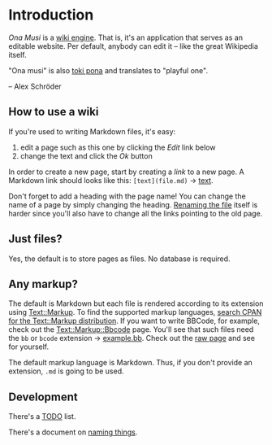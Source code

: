 Introduction
============

*Ona Musi* is a [wiki engine][wiki]. That is, it's an application that
serves as an editable website. Per default, anybody can edit it – like
the great Wikipedia itself.

"Ona musi" is also [toki pona][tp] and translates to "playful one".

– Alex Schröder

[wiki]: https://en.wikipedia.org/wiki/Wiki_software
[tp]: https://en.wikipedia.org/wiki/Toki_pona

How to use a wiki
-----------------

If you're used to writing Markdown files, it's easy:

1. edit a page such as this one by clicking the *Edit* link below
2. change the text and click the *Ok* button

In order to create a new page, start by creating a *link* to a new
page. A Markdown link should looks like this: `[text](file.md)`
→ [text](file.md).

Don't forget to add a heading with the page name! You can change the
name of a page by simply changing the heading. [Renaming the
file](renaming.md) itself is harder since you'll also have to change
all the links pointing to the old page.

Just files?
-----------

Yes, the default is to store pages as files. No database is required.

Any markup?
-----------

The default is Markdown but each file is rendered according to its
extension using [Text::Markup][tm1]. To find the supported markup
languages, [search CPAN for the Text::Markup distribution][tm2]. If
you want to write BBCode, for example, check out the
[Text::Markup::Bbcode][bb] page. You'll see that such files need the
`bb` or `bcode` extension → [example.bb](example). Check out the
[raw page](/raw/example) and see for yourself.

[tm1]: https://metacpan.org/pod/Text::Markup
[tm2]: https://metacpan.org/search?q=distribution%3AText-Markup
[bb]: https://metacpan.org/pod/Text::Markup::Bbcode
[raw]: ../raw/example.bb

The default markup language is Markdown. Thus, if you don't provide
an extension, `.md` is going to be used.

Development
-----------

There's a [TODO](todo.md) list.

There's a document on [naming things](naming.md).

